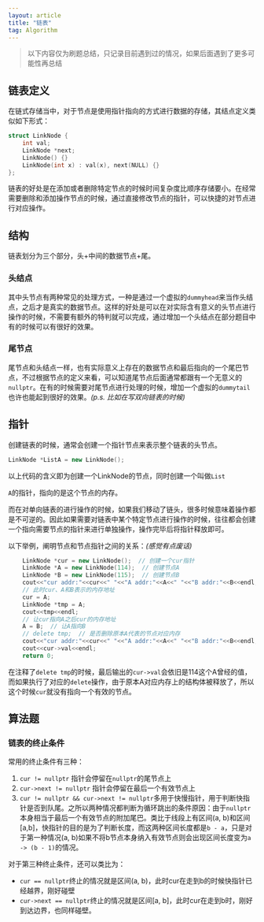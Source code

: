 ```yaml
---
layout: article
title: "链表"
tag: Algorithm
---
```


> 以下内容仅为刷题总结，只记录目前遇到过的情况，如果后面遇到了更多可能性再总结

## 链表定义

在链式存储当中，对于节点是使用指针指向的方式进行数据的存储，其结点定义类似如下形式：

```cpp
struct LinkNode {
    int val;
    LinkNode *next;
    LinkNode() {}
    LinkNode(int x) : val(x), next(NULL) {}
};
```

链表的好处是在添加或者删除特定节点的时候时间复杂度比顺序存储要小。在经常需要删除和添加操作节点的时候，通过直接修改节点的指针，可以快捷的对节点进行对应操作。

## 结构

链表划分为三个部分，头+中间的数据节点+尾。

### 头结点

其中头节点有两种常见的处理方式，一种是通过一个虚拟的`dummyhead`来当作头结点，之后才是真实的数据节点。这样的好处是可以在对实际含有意义的头节点进行操作的时候，不需要有额外的特判就可以完成，通过增加一个头结点在部分题目中有的时候可以有很好的效果。

### 尾节点

尾节点和头结点一样，也有实际意义上存在的数据节点和最后指向的一个尾巴节点，不过根据节点的定义来看，可以知道尾节点后面通常都跟有一个无意义的`nullptr`。在有的时候需要对尾节点进行处理的时候，增加一个虚拟的`dummytail`也许也能起到很好的效果。*(p.s. 比如在写双向链表的时候)*

## 指针

创建链表的时候，通常会创建一个指针节点来表示整个链表的头节点。

```cpp
LinkNode *ListA = new LinkNode();
```

以上代码的含义即为创建一个LinkNode的节点，同时创建一个叫做`List`

`A`的指针，指向的是这个节点的内存。

而在对单向链表的进行操作的时候，如果我们移动了链头，很多时候意味着操作都是不可逆的。因此如果需要对链表中某个特定节点进行操作的时候，往往都会创建一个指向需要节点的指针来进行单独操作，操作完毕后将指针释放即可。

以下举例，阐明节点和节点指针之间的关系：*(感觉有点废话)*

```cpp
    LinkNode *cur = new LinkNode();  // 创建一个cur指针
    LinkNode *A = new LinkNode(114);  // 创建节点A
    LinkNode *B = new LinkNode(115);  // 创建节点B
    cout<<"cur addr:"<<cur<<" "<<"A addr:"<<A<<" "<<"B addr:"<<B<<endl;
    // 此时cur、A和B表示的内存地址
    cur = A;
    LinkNode *tmp = A;
    cout<<tmp<<endl;
    // 让cur指向A之后cur的内存地址
    A = B;  // 让A指向B
    // delete tmp;  // 是否删除原本A代表的节点对应内存
    cout<<"cur addr:"<<cur<<" "<<"A addr:"<<A<<" "<<"B addr:"<<B<<endl;
    cout<<cur->val<<endl;
    return 0;
```

在注释了`delete tmp`的时候，最后输出的`cur->val`会依旧是114这个A曾经的值，而如果执行了对应的`delete`操作，由于原本A对应内存上的结构体被释放了，所以这个时候`cur`就没有指向一个有效的节点。

## 算法题

### 链表的终止条件

常用的终止条件有三种：

1. `cur != nullptr` 指针会停留在`nullptr`的尾节点上
2. `cur->next != nullptr` 指针会停留在最后一个有效节点上
3. `cur != nullptr && cur->next != nullptr`多用于快慢指针，用于判断快指针是否到队尾。之所以两种情况都判断为循环跳出的条件原因：由于`nullptr`本身相当于最后一个有效节点的附加尾巴。类比于线段上有区间(a, b)和区间[a,b]，快指针的目的是为了判断长度，而这两种区间长度都是`b - a`，只是对于第一种情况(a, b)如果不将b节点本身纳入有效节点则会出现区间长度变为`a -> (b - 1)`的情况。

对于第三种终止条件，还可以类比为：

* `cur == nullptr`终止的情况就是区间(a, b)，此时cur在走到b的时候快指针已经越界，刚好碰壁
* `cur->next == nullptr`终止的情况就是区间[a, b]，此时cur在走到b时，刚好到达边界，也同样碰壁。
